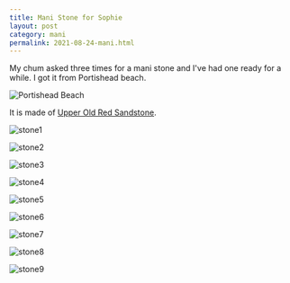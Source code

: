 ```yaml
---
title: Mani Stone for Sophie 
layout: post
category: mani
permalink: 2021-08-24-mani.html
---
```


My chum asked three times for a mani stone and I've had one ready for a while. I got it from Portishead beach.  

![Portishead Beach](/assets/images/mani/mani10/beach.jpg)  

It is made of [Upper Old Red Sandstone](http://earthwise.bgs.ac.uk/index.php/Upper_Old_Red_Sandstone,_Bristol_and_Gloucester_region).  

![stone1](/assets/images/mani/mani10/stone1.jpg)  

![stone2](/assets/images/mani/mani10/stone2.jpg)  

![stone3](/assets/images/mani/mani10/stone3.jpg)  

![stone4](/assets/images/mani/mani10/stone4.jpg)  

![stone5](/assets/images/mani/mani10/stone5.jpg)  

![stone6](/assets/images/mani/mani10/stone6.jpg)  

![stone7](/assets/images/mani/mani10/stone7.jpg)  

![stone8](/assets/images/mani/mani10/stone8.jpg)

![stone9](/assets/images/mani/mani10/stone9.jpg)
